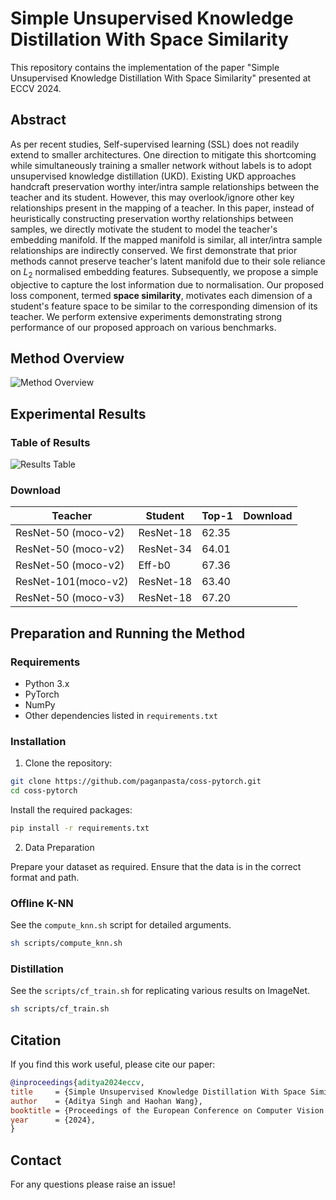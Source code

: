 # Simple Unsupervised Knowledge Distillation With Space Similarity

This repository contains the implementation of the paper "Simple Unsupervised Knowledge Distillation With Space Similarity" presented at ECCV 2024.

## Abstract

As per recent studies, Self-supervised learning (SSL) does not readily extend to smaller architectures. One direction to mitigate this shortcoming while simultaneously training a smaller network without labels is to adopt unsupervised knowledge distillation (UKD). Existing UKD approaches handcraft preservation worthy inter/intra sample relationships between the teacher and its student. However, this may overlook/ignore other key relationships present in the mapping of a teacher. In this paper, instead of heuristically constructing preservation worthy relationships between samples, we directly motivate the student to model the teacher's embedding manifold. If the mapped manifold is similar, all inter/intra sample relationships are indirectly conserved. We first demonstrate that prior methods cannot preserve teacher's latent manifold due to their sole reliance on $L_2$ normalised embedding features. Subsequently, we propose a simple objective to capture the lost information due to normalisation. Our proposed loss component, termed **space similarity**, motivates each dimension of a student's feature space to be similar to the corresponding dimension of its teacher. We perform extensive experiments demonstrating strong performance of our proposed approach on various benchmarks.

## Method Overview

![Method Overview](path/to/method_overview_image.png)

## Experimental Results

### Table of Results

![Results Table](path/to/results_table_image.png)

### Download

| Teacher             | Student   | Top-1 | Download |
|---------------------|-----------|-------|----------|
| ResNet-50 (moco-v2) | ResNet-18 | 62.35 |          |
| ResNet-50 (moco-v2) | ResNet-34 | 64.01 |          |
| ResNet-50 (moco-v2) | Eff-b0    | 67.36 |          |
| ResNet-101(moco-v2) | ResNet-18 | 63.40 |          |
| ResNet-50 (moco-v3) | ResNet-18 | 67.20 |          |

## Preparation and Running the Method

### Requirements

- Python 3.x
- PyTorch
- NumPy
- Other dependencies listed in `requirements.txt`

### Installation

1. Clone the repository:

```bash
git clone https://github.com/paganpasta/coss-pytorch.git
cd coss-pytorch
```

Install the required packages:

 ```bash
 pip install -r requirements.txt
 ```

2. Data Preparation

Prepare your dataset as required. Ensure that the data is in the correct format and path.


### Offline K-NN

See the `compute_knn.sh` script for detailed arguments.

```bash
sh scripts/compute_knn.sh
```

### Distillation
See the `scripts/cf_train.sh` for replicating various results on ImageNet.

```bash
sh scripts/cf_train.sh
```

## Citation

If you find this work useful, please cite our paper:

  ```bibtex
  @inproceedings{aditya2024eccv,
  title     = {Simple Unsupervised Knowledge Distillation With Space Similarity},
  author    = {Aditya Singh and Haohan Wang},
  booktitle = {Proceedings of the European Conference on Computer Vision (ECCV)},
  year      = {2024},
  }
  ```



## Contact

For any questions please raise an issue!
